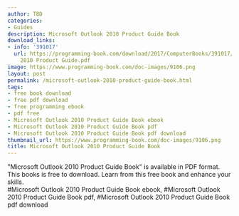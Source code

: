 ```yaml
---
author: TBD
categories:
- Guides
description: Microsoft Outlook 2010 Product Guide Book
download_links:
- info: '391017'
  url: https://programming-book.com/download/2017/ComputerBooks/391017/Microsoft Outlook
    2010 Product Guide.pdf
image: https://www.programming-book.com/doc-images/9106.png
layout: post
permalink: /microsoft-outlook-2010-product-guide-book.html
tags:
- free book download
- free pdf download
- free programming ebook
- pdf free
- Microsoft Outlook 2010 Product Guide Book ebook
- Microsoft Outlook 2010 Product Guide Book pdf
- Microsoft Outlook 2010 Product Guide Book pdf download
thumbnail_url: https://www.programming-book.com/doc-images/9106.png
title: Microsoft Outlook 2010 Product Guide Book
---
```


 
<div class="item-desc text-justify">
  "Microsoft Outlook 2010 Product Guide Book" is available in PDF format. This books is free to download. Learn from this free book and enhance your skills.
  <br>
  #Microsoft Outlook 2010 Product Guide Book ebook, #Microsoft Outlook 2010 Product Guide Book pdf, #Microsoft Outlook 2010 Product Guide Book pdf download
</div>